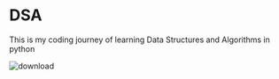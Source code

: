 # DSA
This is my coding journey of learning Data Structures and Algorithms in python


![download](https://user-images.githubusercontent.com/51175257/215287157-780633cb-c811-40a7-866a-0d9b7cf79575.png)
